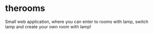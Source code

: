 # therooms
Small web application, where you can enter to rooms with lamp, switch lamp and create your own room with lamp!
